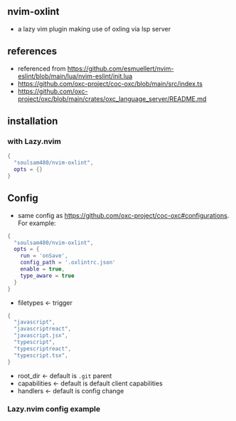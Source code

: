 ## nvim-oxlint

- a lazy vim plugin making use of oxling via lsp server

## references

- referenced from <https://github.com/esmuellert/nvim-eslint/blob/main/lua/nvim-eslint/init.lua>
- <https://github.com/oxc-project/coc-oxc/blob/main/src/index.ts>
- <https://github.com/oxc-project/oxc/blob/main/crates/oxc_language_server/README.md>

## installation

### with Lazy.nvim

```lua
{
  "soulsam480/nvim-oxlint",
  opts = {}
}
```

## Config

- same config as <https://github.com/oxc-project/coc-oxc#configurations>. For example:

```lua
{
  "soulsam480/nvim-oxlint",
  opts = {
    run = 'onSave',
    config_path = '.oxlintrc.json'
    enable = true,
    type_aware = true
  }
}
```

- filetypes <- trigger

```lua
{
  "javascript",
  "javascriptreact",
  "javascript.jsx",
  "typescript",
  "typescriptreact",
  "typescript.tsx",
}
```

- root_dir <- default is `.git` parent
- capabilities <- default is default client capabilities
- handlers <- default is config change

### Lazy.nvim config example
